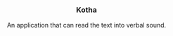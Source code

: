 <h3 align="center">Kotha</h3>
<p align="center">
  An application that can read the text into verbal sound.
  </p>
